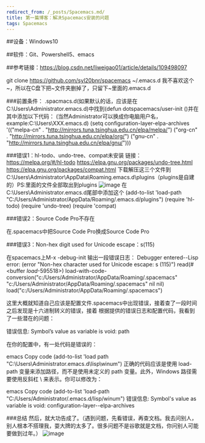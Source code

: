 ```yaml
---
redirect_from: /_posts/Spacemacs.md/
title: 第一篇博客：解决Spacemacs安装的问题
tags: Spacemacs
---
```

##设备：Windows10

##软件：Git、Powershell5、emacs

##参考链接：https://blog.csdn.net/liweigao01/article/details/109498097
	
git clone https://github.com/syl20bnr/spacemacs ~/.emacs.d
我不喜欢这个~，所以在C盘下把~文件夹删掉了，只留下~里面的.emacs.d

###前置条件：
.spacmacs.d(如果默认的话，应该是在C:\Users\Administrator\.emacs.d)中找到(defun dotspacemacs/user-init ()并在其中添加以下代码：
(当然Administrator可以换成你电脑用户名，example:C:\Users\XXX\.emacs.d)
(setq configuration-layer-elpa-archives
    '(("melpa-cn" . "http://mirrors.tuna.tsinghua.edu.cn/elpa/melpa/")
      ("org-cn"   . "http://mirrors.tuna.tsinghua.edu.cn/elpa/org/")
      ("gnu-cn"   . "http://mirrors.tuna.tsinghua.edu.cn/elpa/gnu/")))
      
###错误1：hl-todo、undo-tree、compat未安装
链接：
https://melpa.org/#/hl-todo
https://elpa.gnu.org/packages/undo-tree.html
https://elpa.gnu.org/packages/compat.html
下载解压这三个文件到C:\Users\Administrator\AppData\Roaming\.emacs.d\plugins（plugins是自建的）PS:里面的文件全部取出到plugins
![image](https://github.com/GuiltyMaz/guiltymaz.github.io/assets/106474168/307d2dc0-e02d-4756-97a1-1de6099f2231)
在C:\Users\Administrator\.emacs.d尾部中添加这个
(add-to-list 'load-path "C:/Users/Administrator/AppData/Roaming/.emacs.d/plugins")
(require 'hl-todo)
(require 'undo-tree)
(require 'compat)

###错误2：Source Code Pro不存在

在.spacemacs中把Source Code Pro换成Source Code Pro

###错误3：Non-hex digit used for Unicode escape：s(115)

在spacemacs上M-x -debug-init
输出一段错误日志：
Debugger entered--Lisp error: (error "Non-hex character used for Unicode escape: s (115)")
  read(#<buffer  *load*-595518>)
  load-with-code-conversion("c:/Users/Administrator/AppData/Roaming/.spacemacs" "c:/Users/Administrator/AppData/Roaming/.spacemacs" nil nil)
  load("c:/Users/Administrator/AppData/Roaming/.spacemacs")

  这里大概就知道自己应该是配置文件.spacemacs中出现错误，接着查了一段时间之后发现是十六进制转义的错误，接着
  根据提供的错误日志和配置代码，我看到了一些潜在的问题：

错误信息: Symbol’s value as variable is void: path

在你的配置中，有一处代码是错误的：

emacs
Copy code
(add-to-list 'load path "C:\Users\Administrator\.emacs.d\lisp\winum")
正确的代码应该是使用 load-path 变量来添加路径，而不是使用未定义的 path 变量。此外，Windows 路径需要使用反斜杠 \\ 来表示。你可以修改为：

emacs
Copy code
(add-to-list 'load-path "C:/Users/Administrator/.emacs.d/lisp/winum")
错误信息: Symbol's value as variable is void: configuration-layer--elpa-archives

###总结
然后，就大功告成了。（遇到问题，先看错误，再查文档。我去问别人，别人根本不搭理我，耍大牌的太多了。很多问题不是谷歌就是文档，你问别人可能要做到过年。）
![image](https://github.com/GuiltyMaz/guiltymaz.github.io/assets/106474168/192324a2-6f0d-4021-89a5-aa2eee8c0ef5)


